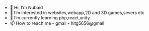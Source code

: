 - 👋 Hi, I’m Nubaid
- 👀 I’m interested in websites,webapp,2D and 3D games,severs etc
- 🌱 I’m currently learning php,react,unity 
- 📫 How to reach me - gmail - hitg5656@gmail

<!---
Fresh-The-Coder/Fresh-The-Coder is a ✨ special ✨ repository because its `README.md` (this file) appears on your GitHub profile.
You can click the Preview link to take a look at your changes.
--->
